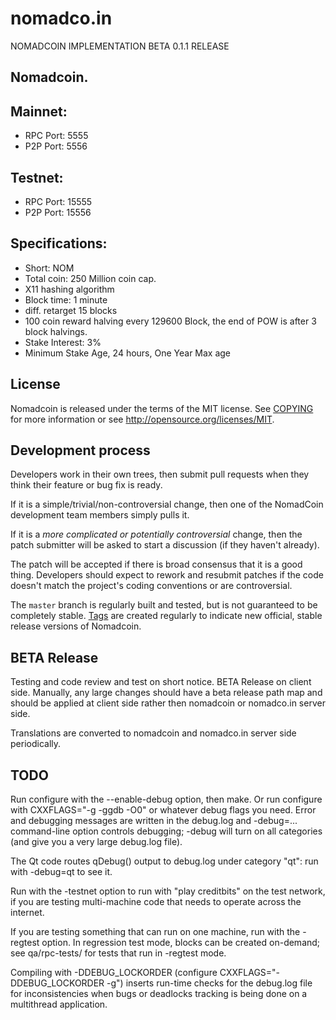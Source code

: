 # nomadco.in
NOMADCOIN IMPLEMENTATION BETA 0.1.1 RELEASE

Nomadcoin.
---------------------------------------------

Mainnet:
---------

- RPC Port: 5555
- P2P Port: 5556

Testnet:
---------

- RPC Port: 15555
- P2P Port: 15556

Specifications:
---------------

- Short: NOM
- Total coin: 250 Million coin cap.
- X11 hashing algorithm
- Block time: 1 minute
- diff. retarget 15 blocks
- 100 coin reward halving every 129600 Block, the end of POW is after 3 block halvings.
- Stake Interest: 3%
- Minimum Stake Age, 24 hours, One Year Max age

License
-------

Nomadcoin is released under the terms of the MIT license. See [COPYING](COPYING) for more
information or see http://opensource.org/licenses/MIT.

Development process
-------------------

Developers work in their own trees, then submit pull requests when they think
their feature or bug fix is ready.

If it is a simple/trivial/non-controversial change, then one of the NomadCoin
development team members simply pulls it.

If it is a *more complicated or potentially controversial* change, then the patch
submitter will be asked to start a discussion (if they haven't already).

The patch will be accepted if there is broad consensus that it is a good thing.
Developers should expect to rework and resubmit patches if the code doesn't
match the project's coding conventions or are controversial.

The `master` branch is regularly built and tested, but is not guaranteed to be
completely stable. [Tags](https://github.com/mygenibox/nomadco.in) are created
regularly to indicate new official, stable release versions of Nomadcoin.

BETA Release
-------

Testing and code review and test on short notice. BETA  Release on client side. Manually, any large changes should have a beta release path map and should be applied at client side rather then nomadcoin or nomadco.in server side.

Translations are converted to nomadcoin and nomadco.in server side periodically.

TODO
-------

Run configure with the --enable-debug option, then make. Or run configure with
CXXFLAGS="-g -ggdb -O0" or whatever debug flags you need. Error and debugging messages are written in the debug.log and -debug=... command-line option controls debugging; -debug will turn
on all categories (and give you a very large debug.log file).

The Qt code routes qDebug() output to debug.log under category "qt": run with -debug=qt
to see it.

Run with the -testnet option to run with "play creditbits" on the test network, if you
are testing multi-machine code that needs to operate across the internet.

If you are testing something that can run on one machine, run with the -regtest option.
In regression test mode, blocks can be created on-demand; see qa/rpc-tests/ for tests
that run in -regtest mode.

Compiling with -DDEBUG_LOCKORDER (configure CXXFLAGS="-DDEBUG_LOCKORDER -g") inserts run-time checks for the debug.log file for inconsistencies when bugs or deadlocks tracking is being done on a multithread application.
